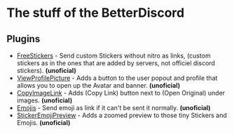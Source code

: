 # The stuff of the BetterDiscord

## Plugins
- [FreeStickers](https://github.com/Skamt/BDAddons/tree/main/FreeStickers) - Send custom Stickers without nitro as links, (custom stickers as in the ones that are added by servers, not officiel discord stickers). **(unoficial)**
- [ViewProfilePicture](https://github.com/Skamt/BDAddons/tree/main/ViewProfilePicture) - Adds a button to the user popout and profile that allows you to open up the Avatar and banner. **(unoficial)**
- [CopyImageLink](https://github.com/Skamt/BDAddons/tree/main/CopyImageLink) - Adds (Copy Link) button next to (Open Original) under images. **(unoficial)**
- [Emojis](https://github.com/Skamt/BDAddons/tree/main/Emojis) - Send emoji as link if it can't be sent it normally. **(unoficial)**
- [StickerEmojiPreview](https://github.com/Skamt/BDAddons/tree/main/StickerEmojiPreview) - Adds a zoomed preview to those tiny Stickers and Emojis. **(unoficial)**